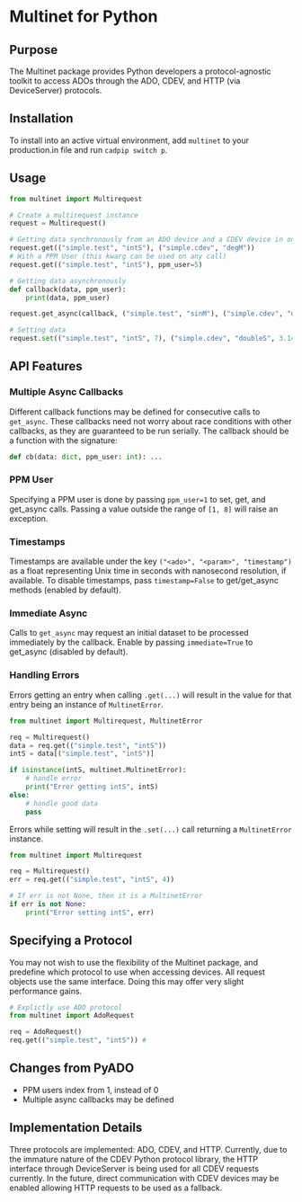 # Multinet for Python

## Purpose

The Multinet package provides Python developers a protocol-agnostic toolkit to access ADOs through the ADO, CDEV, and HTTP (via DeviceServer) protocols.

## Installation

To install into an active virtual environment, add `multinet` to your production.in file and run `cadpip switch p`.

## Usage

```python
from multinet import Multirequest

# Create a multirequest instance
request = Multirequest()

# Getting data synchronously from an ADO device and a CDEV device in one call
request.get(("simple.test", "intS"), ("simple.cdev", "degM"))
# With a PPM User (this kwarg can be used on any call)
request.get(("simple.test", "intS"), ppm_user=5)

# Getting data asynchronously
def callback(data, ppm_user):
    print(data, ppm_user)

request.get_async(callback, ("simple.test", "sinM"), ("simple.cdev", "degM"))

# Setting data
request.set(("simple.test", "intS", 7), ("simple.cdev", "doubleS", 3.14))
```

## API Features

### Multiple Async Callbacks

Different callback functions may be defined for consecutive calls to `get_async`. These callbacks need not worry about race conditions with other callbacks, as they are guaranteed to be run serially. The callback should be a function with the signature:

```python
def cb(data: dict, ppm_user: int): ...
```

### PPM User

Specifying a PPM user is done by passing `ppm_user=1` to set, get, and get_async calls. Passing a value outside the range of `[1, 8]` will raise an exception.

### Timestamps

Timestamps are available under the key `("<ado>", "<param>", "timestamp")` as a float representing Unix time in seconds with nanosecond resolution, if available. To disable timestamps, pass `timestamp=False` to get/get_async methods (enabled by default).

### Immediate Async

Calls to `get_async` may request an initial dataset to be processed immediately by the callback. Enable by passing `immediate=True` to get_async (disabled by default).

### Handling Errors

Errors getting an entry when calling `.get(...)` will result in the value for that entry being an instance of `MultinetError`.

```python
from multinet import Multirequest, MultinetError

req = Multirequest()
data = req.get(("simple.test", "intS"))
intS = data[("simple.test", "intS")]

if isinstance(intS, multinet.MultinetError):
    # handle error
    print("Error getting intS", intS)
else:
    # handle good data
    pass
```

Errors while setting will result in the `.set(...)` call returning a `MultinetError` instance.

```python
from multinet import Multirequest

req = Multirequest()
err = req.get(("simple.test", "intS", 4))

# If err is not None, then it is a MultinetError
if err is not None:
    print("Error setting intS", err)
```

## Specifying a Protocol

You may not wish to use the flexibility of the Multinet package, and predefine which protocol to use when accessing devices. All request objects use the same interface. Doing this may offer very slight performance gains.

```python
# Explictly use ADO protocol
from multinet import AdoRequest

req = AdoRequest()
req.get(("simple.test", "intS")) #
```

## Changes from PyADO

- PPM users index from 1, instead of 0
- Multiple async callbacks may be defined

## Implementation Details

Three protocols are implemented: ADO, CDEV, and HTTP. Currently, due to the immature nature of the CDEV Python protocol library, the HTTP interface through DeviceServer is being used for all CDEV requests currently. In the future, direct communication with CDEV devices may be enabled allowing HTTP requests to be used as a fallback.
